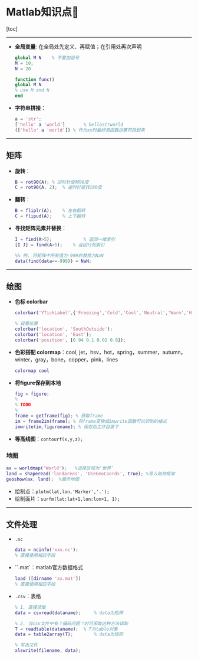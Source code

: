 # Matlab知识点🧀️

[toc]

------



- **全局变量**: 在全局处先定义、再赋值；在引用处再次声明

  ```matlab
  global M N	% 不要加逗号
  M = 10;
  N = 20
  
  function func()
  global M N
  % use M and N
  end
  ```

- **字符串拼接**：

  ```matlab
  a = 'str';
  ['hello' a 'world']		% hellostrworld
  (['hello' a 'world'])	% 作为xx时最好用函数运算符括起来
  ```

  

------

## 矩阵

- **旋转**：

  ```matlab
  B = rot90(A);	% 逆时针旋转90度
  C = rot90(A, 2);	% 逆时针旋转180度
  ```

- **翻转**：

  ```matlab
  B = fliplr(A);	% 左右翻转
  C = flipud(A);	% 上下翻转
  ```

- **寻找矩阵元素并替换**：

  ```matlab
  I = find(A>5);			% 返回一维索引
  [I J] = find(A>5);	% 返回行列索引
  
  %% 例. 将矩阵中所有值为-999的替换为NaN
  data(find(data==-999)) = NaN;
  ```



------

## 绘图

- **色标 colorbar**

  ```matlab
  colorbar('YTickLabel',{'Freezing','Cold','Cool','Neutral','Warm','Hot','Burning','Nuclear'});		% 设置色标的刻度名字
  
  % 设置位置
  colorbar('location', 'SouthOutside');
  colorbar('location', 'East');
  colorbar('position', [0.94 0.1 0.02 0.8]);
  ```

- **色彩搭配 colormap**：cool, jet，hsv，hot，spring，summer，autumn，winter，gray，bone，copper，pink，lines

  ```matlab
  colormap cool
  ```

- **将figure保存到本地**

  ```matlab
  fig = figure;
  %
  % TODO
  %
  frame = getframe(fig); % 获取frame
  im = frame2im(frame); % 将frame变换成imwrite函数可以识别的格式
  imwrite(im,figurename); % 保存到工作目录下
  
  ```

- **等高线图**：`contourf(x,y,z);`



### 地图

```matlab
ax = worldmap('World');   %选择区域为‘世界’
land = shaperead('landareas', 'UseGeoCoords', true); %导入陆地框架
geoshow(ax, land);	%展示地图
```

- 绘制点：`plotm(lat,lon,'Marker','.');`
- 绘制面片：`surfm(lat:lat+1,lon:lon+1, 1);`

------

## 文件处理

- `.nc`

  ```matlab
  data = ncinfo('xxx.nc');
  % 直接使用相应字段
  ```

- ``.mat`：matlab官方数据格式

  ```matlab
  load ([dirname 'xx.mat'])
  % 直接使用相应字段
  ```

- `.csv`：表格

  ```matlab
  % 1. 直接读取
  data = csvread(dataname);		% data为矩阵
  
  % 2. 当csv文件中有？编码问题？时可采取这种方法读取
  T = readtable(dataname);	% T为table对象
  data = table2array(T);		% data为矩阵
  
  % 写出文件
  xlswrite(filename, data);
  ```

  
